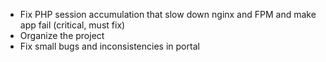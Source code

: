 - Fix PHP session accumulation that slow down nginx and FPM and make app fail (critical, must fix)
- Organize the project
- Fix small bugs and inconsistencies in portal
